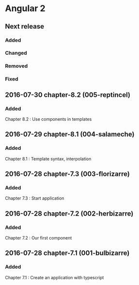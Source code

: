 # Angular 2

## Next release

### Added

### Changed

### Removed

### Fixed

## 2016-07-30 chapter-8.2 (005-reptincel)

### Added

Chapter 8.2 : Use components in templates

## 2016-07-29 chapter-8.1 (004-salameche)

### Added

Chapter 8.1 : Template syntax, interpolation

## 2016-07-28 chapter-7.3 (003-florizarre)

### Added

Chapter 7.3 : Start application

## 2016-07-28 chapter-7.2 (002-herbizarre)

### Added

Chapter 7.2 : Our first component

## 2016-07-28 chapter-7.1 (001-bulbizarre)

### Added

Chapter 7.1 : Create an application with typescript
